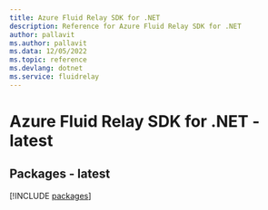 ```yaml
---
title: Azure Fluid Relay SDK for .NET
description: Reference for Azure Fluid Relay SDK for .NET
author: pallavit
ms.author: pallavit
ms.data: 12/05/2022
ms.topic: reference
ms.devlang: dotnet
ms.service: fluidrelay
---
```

# Azure Fluid Relay SDK for .NET - latest
## Packages - latest
[!INCLUDE [packages](fluid-relay-index.md)]